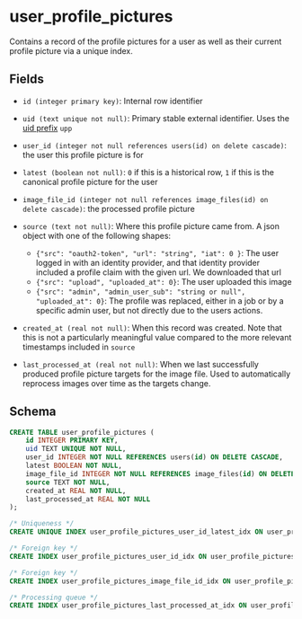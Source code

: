 # user_profile_pictures

Contains a record of the profile pictures for a user as well as their
current profile picture via a unique index.

## Fields

- `id (integer primary key)`: Internal row identifier
- `uid (text unique not null)`: Primary stable external identifier. Uses the
  [uid prefix](../uid_prefixes.md) `upp`
- `user_id (integer not null references users(id) on delete cascade)`: the user
  this profile picture is for
- `latest (boolean not null)`: `0` if this is a historical row, `1` if this
  is the canonical profile picture for the user
- `image_file_id (integer not null references image_files(id) on delete cascade)`:
  the processed profile picture
- `source (text not null)`: Where this profile picture came from. A json object
  with one of the following shapes:

  - `{"src": "oauth2-token", "url": "string", "iat": 0 }`: The user logged in
    with an identity provider, and that identity provider included a profile
    claim with the given url. We downloaded that url
  - `{"src": "upload", "uploaded_at": 0}`: The user uploaded this image
  - `{"src": "admin", "admin_user_sub": "string or null", "uploaded_at": 0}`: The profile
    was replaced, either in a job or by a specific admin user, but not directly due to
    the users actions.

- `created_at (real not null)`: When this record was created. Note that this is
  not a particularly meaningful value compared to the more relevant timestamps
  included in `source`

- `last_processed_at (real not null)`: When we last successfully produced profile
  picture targets for the image file. Used to automatically reprocess images over
  time as the targets change.

## Schema

```sql
CREATE TABLE user_profile_pictures (
    id INTEGER PRIMARY KEY,
    uid TEXT UNIQUE NOT NULL,
    user_id INTEGER NOT NULL REFERENCES users(id) ON DELETE CASCADE,
    latest BOOLEAN NOT NULL,
    image_file_id INTEGER NOT NULL REFERENCES image_files(id) ON DELETE CASCADE,
    source TEXT NOT NULL,
    created_at REAL NOT NULL,
    last_processed_at REAL NOT NULL
);

/* Uniqueness */
CREATE UNIQUE INDEX user_profile_pictures_user_id_latest_idx ON user_profile_pictures(user_id, latest) WHERE latest = 1;

/* Foreign key */
CREATE INDEX user_profile_pictures_user_id_idx ON user_profile_pictures(user_id);

/* Foreign key */
CREATE INDEX user_profile_pictures_image_file_id_idx ON user_profile_pictures(image_file_id);

/* Processing queue */
CREATE INDEX user_profile_pictures_last_processed_at_idx ON user_profile_pictures(last_processed_at) WHERE latest = 1;
```

